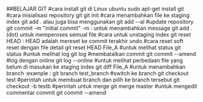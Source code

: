 ##BELAJAR GIT
#cara install git di Linux ubuntu
    sudo apt-get install git
#cara inisialisasi repository git
git init
#cara menambahkan file ke staging index
git add . atau juga bisa menggunakan git add --al
#update repository 
git commit -m "initial commit"
    -m : untuk menambahkan message
git add . (dot) untuk memperoses semual file
#cara untuk unstaging index
git reset HEAD : HEAD adalah mereset ke commit terakhir undo
#cara reset soft reset dengan file detail
git reset HEAD File_A
#untuk melihat status
git status
#untuk melihat log
git log
#membatalkan commit
git commit --amend
#log dengan online
git log --online
#untuk melihat perbedaan file yang belum di masukan ke staging index
git diff File_A
#untuk menambahkan branch
 :example : git branch test_branch
 #switch ke branch 
 git checkout test
 #perintah untuk membuat branch dan pilih ke branch tersebut
 git checkout -b testb
 #perintah untuk merge
 git merge master
#untuk mengedit commentar commit 
git commit --amend

